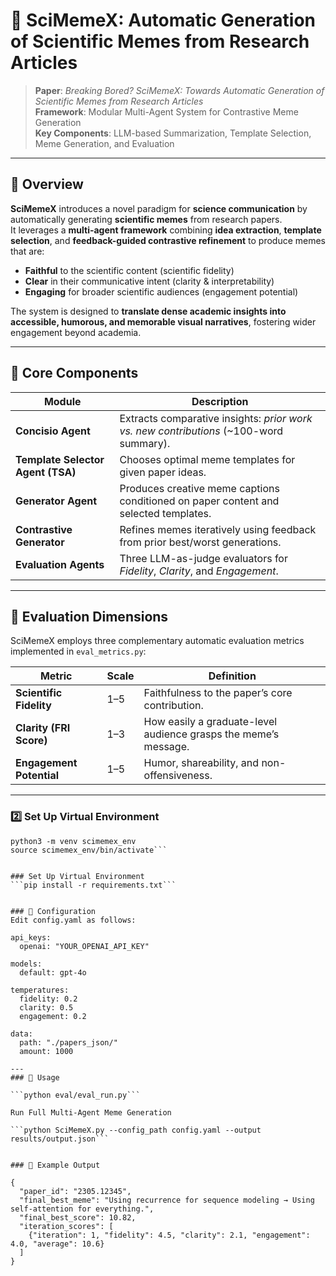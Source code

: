 # 🧠 SciMemeX: Automatic Generation of Scientific Memes from Research Articles

> **Paper**: *Breaking Bored? SciMemeX: Towards Automatic Generation of Scientific Memes from Research Articles*  
> **Framework**: Modular Multi-Agent System for Contrastive Meme Generation  
> **Key Components**: LLM-based Summarization, Template Selection, Meme Generation, and Evaluation

---

## 🌟 Overview

**SciMemeX** introduces a novel paradigm for **science communication** by automatically generating **scientific memes** from research papers.  
It leverages a **multi-agent framework** combining **idea extraction**, **template selection**, and **feedback-guided contrastive refinement** to produce memes that are:

- **Faithful** to the scientific content (scientific fidelity)  
- **Clear** in their communicative intent (clarity & interpretability)  
- **Engaging** for broader scientific audiences (engagement potential)

The system is designed to **translate dense academic insights into accessible, humorous, and memorable visual narratives**, fostering wider engagement beyond academia.

---

## 🧩 Core Components

| Module | Description |
|--------|--------------|
| **Concisio Agent** | Extracts comparative insights: *prior work vs. new contributions* (~100-word summary). |
| **Template Selector Agent (TSA)** | Chooses optimal meme templates for given paper ideas. |
| **Generator Agent** | Produces creative meme captions conditioned on paper content and selected templates. |
| **Contrastive Generator** | Refines memes iteratively using feedback from prior best/worst generations. |
| **Evaluation Agents** | Three LLM-as-judge evaluators for *Fidelity*, *Clarity*, and *Engagement*. |

---

## 🧠 Evaluation Dimensions

SciMemeX employs three complementary automatic evaluation metrics implemented in `eval_metrics.py`:

| Metric | Scale | Definition |
|---------|--------|------------|
| **Scientific Fidelity** | 1–5 | Faithfulness to the paper’s core contribution. |
| **Clarity (FRI Score)** | 1–3 | How easily a graduate-level audience grasps the meme’s message. |
| **Engagement Potential** | 1–5 | Humor, shareability, and non-offensiveness. |

---

### 2️⃣ Set Up Virtual Environment
```
python3 -m venv scimemex_env
source scimemex_env/bin/activate```


### Set Up Virtual Environment
```pip install -r requirements.txt```


### 🔧 Configuration
Edit config.yaml as follows:

api_keys:
  openai: "YOUR_OPENAI_API_KEY"

models:
  default: gpt-4o

temperatures:
  fidelity: 0.2
  clarity: 0.5
  engagement: 0.2

data:
  path: "./papers_json/"
  amount: 1000

---
### 🚀 Usage

```python eval/eval_run.py```

Run Full Multi-Agent Meme Generation

```python SciMemeX.py --config_path config.yaml --output results/output.json```


### 🧾 Example Output

{
  "paper_id": "2305.12345",
  "final_best_meme": "Using recurrence for sequence modeling → Using self-attention for everything.",
  "final_best_score": 10.82,
  "iteration_scores": [
    {"iteration": 1, "fidelity": 4.5, "clarity": 2.1, "engagement": 4.0, "average": 10.6}
  ]
}




